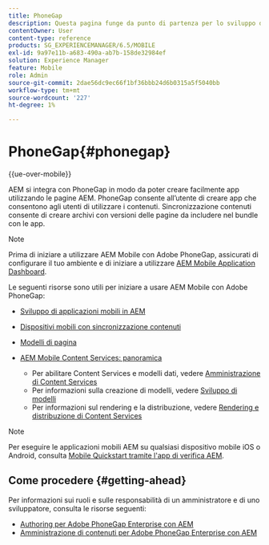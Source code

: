 ```yaml
---
title: PhoneGap
description: Questa pagina funge da punto di partenza per lo sviluppo di app tramite PhoneGap Enterprise con AEM. AEM si integra con PhoneGap in modo da poter creare facilmente app utilizzando le pagine AEM. PhoneGap consente all’utente di creare app che consentono agli utenti di utilizzare i contenuti.
contentOwner: User
content-type: reference
products: SG_EXPERIENCEMANAGER/6.5/MOBILE
exl-id: 9a97e11b-a683-490a-ab7b-158de32984ef
solution: Experience Manager
feature: Mobile
role: Admin
source-git-commit: 2dae56dc9ec66f1bf36bbb24d6b0315a5f5040bb
workflow-type: tm+mt
source-wordcount: '227'
ht-degree: 1%

---
```


# PhoneGap{#phonegap}

{{ue-over-mobile}}

AEM si integra con PhoneGap in modo da poter creare facilmente app utilizzando le pagine AEM. PhoneGap consente all’utente di creare app che consentono agli utenti di utilizzare i contenuti. Sincronizzazione contenuti consente di creare archivi con versioni delle pagine da includere nel bundle con le app.

>[!NOTE]
>
>Prima di iniziare a utilizzare AEM Mobile con Adobe PhoneGap, assicurati di configurare il tuo ambiente e di iniziare a utilizzare [AEM Mobile Application Dashboard](/help/mobile/phonegap-authoring-apps.md).

Le seguenti risorse sono utili per iniziare a usare AEM Mobile con Adobe PhoneGap:

* [Sviluppo di applicazioni mobili in AEM](/help/mobile/developing-mobile-applications.md)
* [Dispositivi mobili con sincronizzazione contenuti](/help/mobile/phonegap-contentsync.md)
* [Modelli di pagina](/help/mobile/phonegap-apps-arch-page-templates.md)

* [AEM Mobile Content Services: panoramica](/help/mobile/develop-content-as-a-service.md)

   * Per abilitare Content Services e modelli dati, vedere [Amministrazione di Content Services](/help/mobile/developing-content-services.md)
   * Per informazioni sulla creazione di modelli, vedere [Sviluppo di modelli](/help/mobile/administer-mobile-apps.md)
   * Per informazioni sul rendering e la distribuzione, vedere [Rendering e distribuzione di Content Services](/help/mobile/rendering-and-delivery.md)

>[!NOTE]
>
>Per eseguire le applicazioni mobili AEM su qualsiasi dispositivo mobile iOS o Android, consulta [Mobile Quickstart tramite l&#39;app di verifica AEM](/help/mobile/phonegap-mobile-quickstart.md).

## Come procedere {#getting-ahead}

Per informazioni sui ruoli e sulle responsabilità di un amministratore e di uno sviluppatore, consulta le risorse seguenti:

* [Authoring per Adobe PhoneGap Enterprise con AEM](/help/mobile/phonegap.md)
* [Amministrazione di contenuti per Adobe PhoneGap Enterprise con AEM](/help/mobile/administer-phonegap.md)
